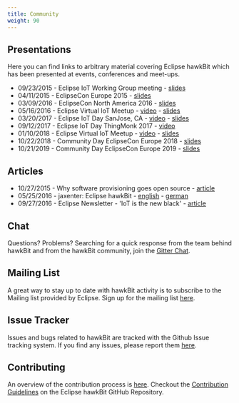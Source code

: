 ```yaml
---
title: Community
weight: 90
---
```


## Presentations

Here you can find links to arbitrary material covering Eclipse hawkBit which has been presented at events, conferences and meet-ups.

- 09/23/2015 - Eclipse IoT Working Group meeting - [slides](https://docs.bosch-iot-rollouts.com/slides/hawkBitProposal20150923.html)
- 04/11/2015 - EclipseCon Europe 2015 - [slides](https://docs.bosch-iot-rollouts.com/slides/eclipseCon2015.html)
- 03/09/2016 - EclipseCon North America 2016 - [slides](https://docs.bosch-iot-rollouts.com/slides/eclipseConNA2016.html)
- 05/16/2016 - Eclipse Virtual IoT Meetup - [video](https://www.youtube.com/watch?v=g-dhKMaaanE) - [slides](https://docs.bosch-iot-rollouts.com/slides/virtualIoTMeetup2016.html)
- 03/20/2017 - Eclipse IoT Day SanJose, CA - [video](https://www.youtube.com/watch?v=x5OfBgnYW44) - [slides](https://docs.bosch-iot-rollouts.com/slides/iotDaySanJose2017.pdf)
- 09/12/2017 - Eclipse IoT Day ThingMonk 2017 - [video](https://www.youtube.com/watch?v=7hK-kiQjKGA)
- 01/10/2018 - Eclipse Virtual IoT Meetup - [video](https://www.youtube.com/watch?v=8vcLXs9lc-4) - [slides](https://docs.bosch-iot-rollouts.com/slides/hawkBitIntroduction.html)
- 10/22/2018 - Community Day EclipseCon Europe 2018 - [slides](https://www.eclipse.org/hawkbit/slides/community-day-2018.html)
- 10/21/2019 - Community Day EclipseCon Europe 2019 - [slides](https://www.eclipse.org/hawkbit/slides/community-day-2019.html)

## Articles

- 10/27/2015 - Why software provisioning goes open source - [article](http://blog.bosch-si.com/categories/technology/2015/10/software-provisioning-goes-open-source-find/)
- 05/25/2016 - jaxenter: Eclipse hawkBit - [english](https://jaxenter.com/eclipse-hawkbit-126445.html) - [german](https://jaxenter.de/eclipse-hawkbit-46372)
- 09/27/2016 - Eclipse Newsletter - 'IoT is the new black' - [article](http://www.eclipse.org/community/eclipse_newsletter/2016/september/article2.php)


## Chat
Questions? Problems? Searching for a quick response from the team behind hawkBit and from the hawkBit community, join the [Gitter Chat](https://gitter.im/eclipse/hawkbit).

## Mailing List
A great way to stay up to date with hawkBit activity is to subscribe to the Mailing list provided by Eclipse. Sign up for the mailing list [here](https://dev.eclipse.org/mailman/listinfo/hawkbit-dev).

## Issue Tracker
Issues and bugs related to hawkBit are tracked with the Github Issue tracking system. If you find any issues, please report them [here](https://github.com/eclipse/hawkbit/issues).

## Contributing
An overview of the contribution process is [here](https://wiki.eclipse.org/Development_Resources/Contributing_via_Git). Checkout the [Contribution Guidelines](https://github.com/eclipse/hawkbit/blob/master/CONTRIBUTING.md) on the Eclipse hawkBit GitHub Repository.
